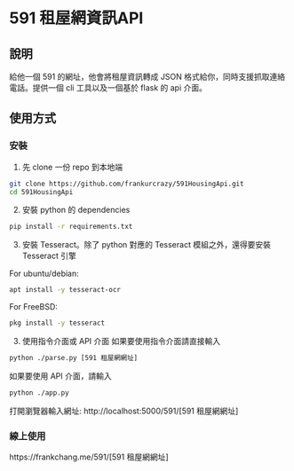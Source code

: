 591 租屋網資訊API
==================

## 說明
給他一個 591 的網址，他會將租屋資訊轉成 JSON 格式給你，同時支援抓取連絡電話。提供一個 cli 工具以及一個基於 flask 的 api 介面。

## 使用方式
### 安裝
1. 先 clone 一份 repo 到本地端
```sh
git clone https://github.com/frankurcrazy/591HousingApi.git
cd 591HousingApi
```

2. 安裝 python 的 dependencies
```bash
pip install -r requirements.txt
```

3. 安裝 Tesseract。除了 python 對應的 Tesseract 模組之外，還得要安裝 Tesseract 引擎

For ubuntu/debian:
```bash
apt install -y tesseract-ocr
```
For FreeBSD:
```bash
pkg install -y tesseract
```

3. 使用指令介面或 API 介面
如果要使用指令介面請直接輸入
```bash
python ./parse.py [591 租屋網網址]
```

如果要使用 API 介面，請輸入
```bash
python ./app.py
```
打開瀏覽器輸入網址: http\://localhost:5000/591/[591 租屋網網址]

### 線上使用
https\://frankchang.me/591/\[591 租屋網網址\]
